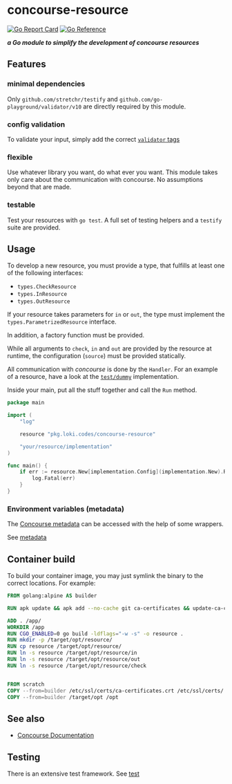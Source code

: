 # concourse-resource

[![Go Report Card](https://goreportcard.com/badge/pkg.loki.codes/concourse-resource)](https://goreportcard.com/report/pkg.loki.codes/concourse-resource)
[![Go Reference](https://pkg.go.dev/badge/pkg.loki.codes/concourse-resource.svg)](https://pkg.go.dev/pkg.loki.codes/concourse-resource)

***a Go module to simplify the development of concourse resources***

## Features

### minimal dependencies

Only `github.com/stretchr/testify` and  `github.com/go-playground/validator/v10` are directly required by this module.

### config validation

To validate your input, simply add the correct [`validator` tags](https://pkg.go.dev/github.com/go-playground/validator/v10) 

### flexible

Use whatever library you want, do what ever you want. This module takes only care about the communication with concourse.
No assumptions beyond that are made.


### testable

Test your resources with `go test`. A full set of testing helpers and a `testify` suite are provided.

## Usage

To develop a new resource, you must provide a type, that fulfills at least one of the following interfaces:

- `types.CheckResource`
- `types.InResource`
- `types.OutResource`

If your resource takes parameters for `in` or `out`, the type must implement the `types.ParametrizedResource` interface.

In addition, a factory function must be provided.

While all arguments to `check`, `in` and `out` are provided by the resource at runtime, the configuration (`source`)
must be provided statically.

All communication with *concourse* is done by the `Handler`. For an example of a resource, have a look at the [`test/dummy`](test/dummy)
implementation.

Inside your main, put all the stuff together and call the `Run` method.

```go
package main

import (
	"log"

	resource "pkg.loki.codes/concourse-resource"

	"your/resource/implementation"
)

func main() {
	if err := resource.New[implementation.Config](implementation.New).Run(); err != nil {
		log.Fatal(err)
	}
}

```

### Environment variables (metadata)

The [Concourse metadata](https://concourse-ci.org/implementing-resource-types.html#resource-metadata) can be accessed with the help
of some wrappers. 

See [metadata](metadata)

## Container build

To build your container image, you may just symlink the binary to the correct locations. For example:

```Dockerfile
FROM golang:alpine AS builder

RUN apk update && apk add --no-cache git ca-certificates && update-ca-certificates

ADD . /app/
WORKDIR /app
RUN CGO_ENABLED=0 go build -ldflags="-w -s" -o resource .
RUN mkdir -p /target/opt/resource/
RUN cp resource /target/opt/resource/
RUN ln -s resource /target/opt/resource/in
RUN ln -s resource /target/opt/resource/out
RUN ln -s resource /target/opt/resource/check


FROM scratch
COPY --from=builder /etc/ssl/certs/ca-certificates.crt /etc/ssl/certs/
COPY --from=builder /target/opt /opt
```

## See also

- [Concourse Documentation](https://concourse-ci.org/implementing-resource-types.html****)

## Testing

There is an extensive test framework. See [test](test)